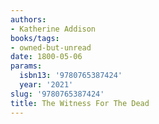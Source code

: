 ```yaml
---
authors:
- Katherine Addison
books/tags:
- owned-but-unread
date: 1800-05-06
params:
  isbn13: '9780765387424'
  year: '2021'
slug: '9780765387424'
title: The Witness For The Dead
---
```


<!--more-->